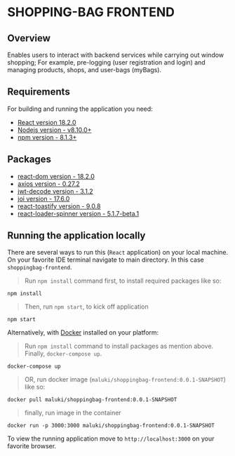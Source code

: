 # SHOPPING-BAG FRONTEND

## Overview

Enables users to interact with backend services while carrying out window shopping; For example, pre-logging (user registration and login) and managing products, shops, and user-bags (myBags).

## Requirements

For building and running the application you need:

- [ React version 18.2.0](https://reactjs.org/versions/)
- [ Nodejs version - v8.10.0+](https://nodejs.org/en/about/releases/)
- [npm version - 8.1.3+](https://www.npmjs.com/package/npm?activeTab=versions)

## Packages

- [ react-dom version - 18.2.0](https://www.npmjs.com/package/react-dom)
- [ axios version - 0.27.2](https://www.npmjs.com/package/axios)
- [ jwt-decode version - 3.1.2](https://www.npmjs.com/package/jwt-decode)
- [ joi version - 17.6.0](https://www.npmjs.com/package/joi)
- [ react-toastify version - 9.0.8](https://www.npmjs.com/package/react-toastify)
- [ react-loader-spinner version - 5.1.7-beta.1](https://www.npmjs.com/package/react-loader-spinner)

## Running the application locally

There are several ways to run this (`React` application) on your local machine. On your favorite IDE terminal navigate to main directory. In this case `shoppingbag-frontend`.

> Run `npm install` command first, to install required packages like so:

```shell
npm install
```

> Then, run `npm start`, to kick off application

```shell
npm start
```

Alternatively, with [Docker](https://hub.docker.com/) installed on your platform:

> Run `npm install` command to install packages as mention above. Finally, `docker-compose up`.

```shell
docker-compose up
```

> OR, run docker image (`maluki/shoppingbag-frontend:0.0.1-SNAPSHOT`) like so:

```shell
docker pull maluki/shoppingbag-frontend:0.0.1-SNAPSHOT
```

> finally, run image in the container

```shell
docker run -p 3000:3000 maluki/shoppingbag-frontend:0.0.1-SNAPSHOT
```

To view the running application move to `http://localhost:3000` on your favorite browser.

